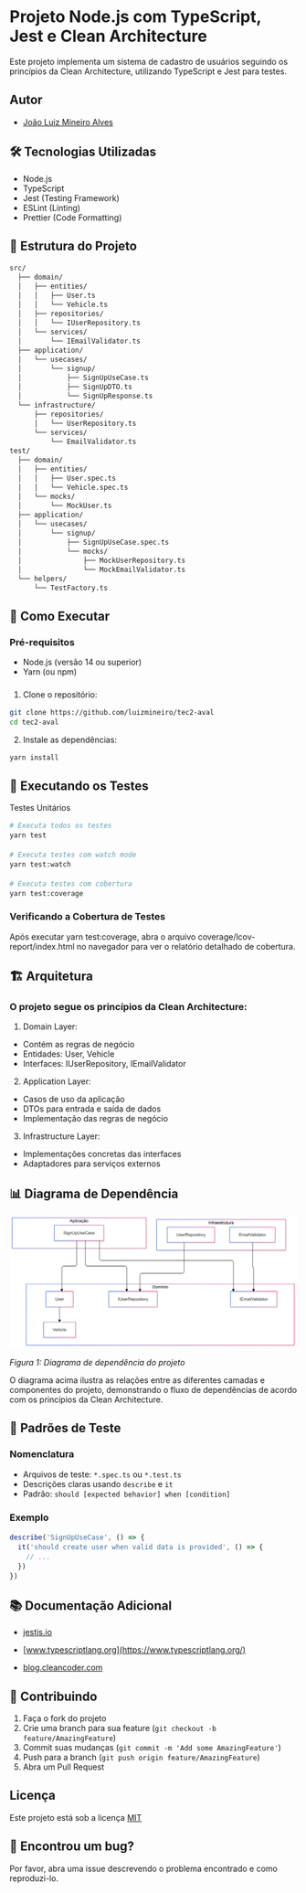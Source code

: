 
# Projeto Node.js com TypeScript, Jest e Clean Architecture

Este projeto implementa um sistema de cadastro de usuários seguindo os princípios da Clean Architecture, utilizando TypeScript e Jest para testes.


## Autor

- [João Luiz Mineiro Alves](https://github.com/luizmineiro)


## 🛠️ Tecnologias Utilizadas

- Node.js
- TypeScript
- Jest (Testing Framework)
- ESLint (Linting)
- Prettier (Code Formatting)


## 📁 Estrutura do Projeto

```plaintext
src/
  ├── domain/
  │   ├── entities/
  │   │   ├── User.ts
  │   │   └── Vehicle.ts
  │   ├── repositories/
  │   │   └── IUserRepository.ts
  │   └── services/
  │       └── IEmailValidator.ts
  ├── application/
  │   └── usecases/
  │       └── signup/
  │           ├── SignUpUseCase.ts
  │           ├── SignUpDTO.ts
  │           └── SignUpResponse.ts
  └── infrastructure/
      ├── repositories/
      │   └── UserRepository.ts
      └── services/
          └── EmailValidator.ts
test/
  ├── domain/
  │   ├── entities/
  │   │   ├── User.spec.ts
  │   │   └── Vehicle.spec.ts
  │   └── mocks/
  │       └── MockUser.ts
  ├── application/
  │   └── usecases/
  │       └── signup/
  │           ├── SignUpUseCase.spec.ts
  │           └── mocks/
  │               ├── MockUserRepository.ts
  │               └── MockEmailValidator.ts
  └── helpers/
      └── TestFactory.ts
```
## 🚀 Como Executar

### Pré-requisitos
- Node.js (versão 14 ou superior)
- Yarn (ou npm)
###

1. Clone o repositório:
```bash
git clone https://github.com/luizmineiro/tec2-aval
cd tec2-aval
```

2. Instale as dependências:
```bash
yarn install
```
## 📝 Executando os Testes

Testes Unitários

```bash
# Executa todos os testes
yarn test

# Executa testes com watch mode
yarn test:watch

# Executa testes com cobertura
yarn test:coverage
```
### Verificando a Cobertura de Testes
Após executar yarn test:coverage, abra o arquivo coverage/lcov-report/index.html no navegador para ver o relatório detalhado de cobertura.

## 🏗️ Arquitetura

### O projeto segue os princípios da Clean Architecture:

1. Domain Layer:

- Contém as regras de negócio
- Entidades: User, Vehicle
- Interfaces: IUserRepository, IEmailValidator

2. Application Layer:

- Casos de uso da aplicação
- DTOs para entrada e saída de dados
- Implementação das regras de negócio

3. Infrastructure Layer:

- Implementações concretas das interfaces
- Adaptadores para serviços externos
## 📊 Diagrama de Dependência

![Diagrama de Dependência](docs/image/diagram-2025-01-09-173154.png)

_Figura 1: Diagrama de dependência do projeto_

O diagrama acima ilustra as relações entre as diferentes camadas e componentes do projeto, demonstrando o fluxo de dependências de acordo com os princípios da Clean Architecture.
## 🧪 Padrões de Teste

### Nomenclatura
- Arquivos de teste: `*.spec.ts` ou `*.test.ts`
- Descrições claras usando `describe` e `it`
- Padrão: `should [expected behavior] when [condition]`

### Exemplo

```typescript
describe('SignUpUseCase', () => {
  it('should create user when valid data is provided', () => {
    // ...
  })
})
```


## 📚 Documentação Adicional


- [jestjs.io](https://jestjs.io/)

- [www.typescriptlang.org](https://www.typescriptlang.org/)

- [blog.cleancoder.com](https://blog.cleancoder.com/uncle-bob/2012/08/13/the-clean-architecture.html)
## 🤝 Contribuindo

1. Faça o fork do projeto
2. Crie uma branch para sua feature (`git checkout -b feature/AmazingFeature`)
3. Commit suas mudanças (`git commit -m 'Add some AmazingFeature'`)
4. Push para a branch (`git push origin feature/AmazingFeature`)
5. Abra um Pull Request


## Licença

Este projeto está sob a licença [MIT](https://choosealicense.com/licenses/mit/)


## 🐛 Encontrou um bug?
Por favor, abra uma issue descrevendo o problema encontrado e como reproduzi-lo.